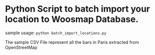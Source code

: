 # Python Script to batch import your location to Woosmap Database.

sample usage:
``python batch_import_locations.py``

The sample CSV File represent all the bars in Paris extracted from OpenStreetMap 